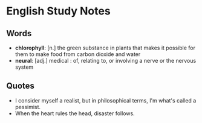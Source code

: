 # English Study Notes

## Words
* **chlorophyll**: [n.] the green substance in plants that makes it possible for them to make food from carbon dioxide and water
* **neural**: [adj.] medical : of, relating to, or involving a nerve or the nervous system

## Quotes
* I consider myself a realist, but in philosophical terms, I'm what's called a pessimist.
* When the heart rules the head, disaster follows.
